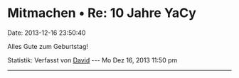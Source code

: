 Mitmachen • Re: 10 Jahre YaCy
=============================

Date: 2013-12-16 23:50:40

Alles Gute zum Geburtstag!

Statistik: Verfasst von
[David](http://forum.yacy-websuche.de/memberlist.php?mode=viewprofile&u=8887)
--- Mo Dez 16, 2013 11:50 pm

------------------------------------------------------------------------
